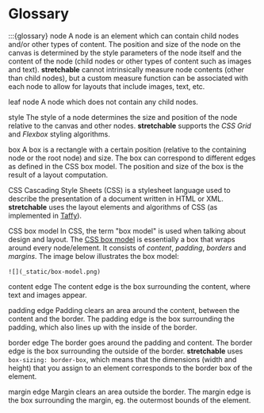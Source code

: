 # Glossary

:::{glossary}
node
    A node is an element which can contain child nodes and/or other types of content. The position and size of the node on the canvas is determined by the style parameters of the node itself and the content of the node (child nodes or other types of content such as images and text). **stretchable** cannot intrinsically measure node contents (other than child nodes), but a custom measure function can be associated with each node to allow for layouts that include images, text, etc.

leaf node
    A node which does not contain any child nodes.

style
    The style of a node determines the size and position of the node relative to the canvas and other nodes. **stretchable** supports the *CSS Grid* and *Flexbox* styling algorithms.

box
    A box is a rectangle with a certain position (relative to the containing node or the root node) and size. The box can correspond to different edges as defined in the CSS box model. The position and size of the box is the result of a layout computation.

CSS
    Cascading Style Sheets (CSS) is a stylesheet language used to describe the presentation of a document written in HTML or XML. **stretchable** uses the layout elements and algorithms of CSS (as implemented in [Taffy](https://github.com/dioxuslabs/taffy)).

CSS box model
    In CSS, the term "box model" is used when talking about design and layout. The [CSS box model](https://developer.mozilla.org/en-US/docs/Learn/CSS/Building_blocks/The_box_model) is essentially a box that wraps around every node/element. It consists of *content*, *padding*, *borders* and *margins*. The image below illustrates the box model:

    ![](_static/box-model.png)

content edge
    The content edge is the box surrounding the content, where text and images appear.

padding edge
    Padding clears an area around the content, between the content and the border. The padding edge is the box surrounding the padding, which also lines up with the inside of the border.

border edge
    The border goes around the padding and content. The border edge is the box surrounding the outside of the border. **stretchable** uses `box-sizing: border-box`, which means that the dimensions (width and height) that you assign to an element corresponds to the border box of the element.

margin edge
    Margin clears an area outside the border. The margin edge is the box surrounding the margin, eg. the outermost bounds of the element.
